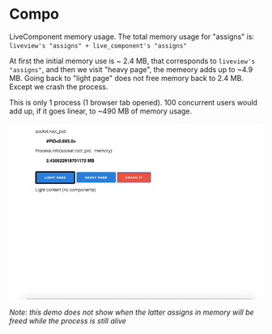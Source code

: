 # Compo

LiveComponent memory usage.
The total memory usage for "assigns" is:  
`liveview's "assigns" + live_component's "assigns"`

At first the initial memory use is ~ 2.4 MB, that corresponds to `liveview's "assigns"`, and then we visit "heavy page", the memeory adds up to ~4.9 MB. Going back to "light page" does not free memory back to 2.4 MB. Except we crash the process.

This is only 1 process (1 browser tab opened). 100 concurrent users would add up, if it goes linear, to ~490 MB of memory usage.

![](demo.gif)

_Note: this demo does not show when the latter assigns in memory will be freed while the process is still alive_

